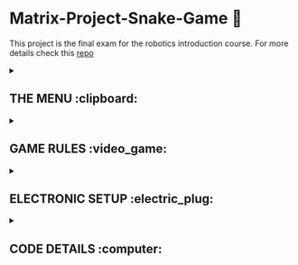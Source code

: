 # Matrix-Project-Snake-Game :snake:
This project is the final exam for the robotics introduction course. For more details check this [repo](https://github.com/alexion2001/IntroductionToRobotics)

<details>
<summary><h2>THE MENU :clipboard:</h2> </summary>
<br>

> <h4>Main Menu :bookmark_tabs:</h4>

      - Start game
      - Highscore (top 5 scores)
      - Settings
      - Game info (how to play)
      - About (details about creator) 
  
> <h4>Settings submenus: 🔧 </h4>
  
      - Level difficulty (Easy, Medium, Hard)
      - LCD contrast control
      - LCD brightness control
      - Matrix brightness control
      - Sounds ON or OFF
      - Exit to main menu


</details>

<details>
<summary><h2>GAME RULES :video_game:</h2> </summary>
<br>

# Game difficulty levels

> <h4>:one: Easy mode</h4>
> The speed of the snake is constant and the food blink at a regular interval. The score increases by 1 point for each food eaten.
  
> <h4>:two: Medium mode</h4>
> The speed of the snake is higher than in easy mode. The score increases by 2 points for each food eaten.
      
> <h4>:three: Hard mode</h4>
> The speed of the snake is higher than in easy mode ( same as in medium mode) and we have bombs :bomb:. The bombs blink faster than the food, and if the snake touches 
> them it dies. The score increases by 3 points for each food eaten.


</details>


<details>
<summary><h2>ELECTRONIC SETUP :electric_plug:</h2> </summary>
<br>
      
# Hardware components

* Arduino UNO
* 16x2 LCD
* 8x8 led matrix
* MAX7219 driver
* joystick
* active buzzer
* 10UF electrolytic capacitor
* 104pF ceramic capacitor


</details>

<details>
<summary><h2>CODE DETAILS :computer:</h2> </summary>
<br>

> Memory addresses used for EEPROM



![WhatsApp Image 2022-12-17 at 20 41 41](https://user-images.githubusercontent.com/96074975/208257029-43b06598-6802-4778-8fac-8d28ef2cddfc.jpg)



</details>




